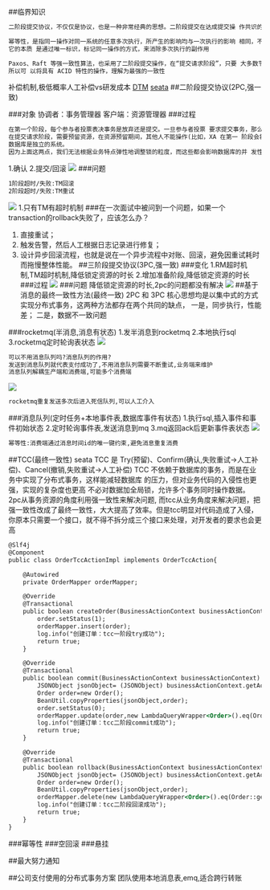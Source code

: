 ##临界知识
```asp
二阶段提交协议，不仅仅是协议，也是一种非常经典的思想。二阶段提交在达成提交操 作共识的算法中应用广泛，比如 XA 协议、TCC、Paxos、Raft 等   

幂等性，是指同一操作对同一系统的任意多次执行，所产生的影响均与一次执行的影响 相同，不会因为多次执行而产生副作用。常见的实现方法有 Token、索引等。
它的本质 是通过唯一标识，标记同一操作的方式，来消除多次执行的副作用  

Paxos、Raft 等强一致性算法，也采用了二阶段提交操作，在“提交请求阶段”，只要 大多数节点确认就可以，而具有 ACID 特性的事务，则要求全部节点确认可以。
所以可 以将具有 ACID 特性的操作，理解为最强的一致性
```
补偿机制,极低概率人工补偿vs研发成本
[](https://zhuanlan.zhihu.com/p/387487859)
[DTM](https://github.com/dtm-labs/dtm)
[seata](https://github.com/seata/seata)
[](https://www.cnblogs.com/jajian/p/10014145.html)
##二阶段提交协议(2PC,强一致)

###对象
协调者：事务管理器
客户端：资源管理器
###过程
```asp
在第一个阶段，每个参与者投票表决事务是放弃还是提交。一旦参与者投票 要求提交事务，那么就不允许放弃事务
在提交请求阶段，需要预留资源，在资源预留期间，其他人不能操作(比如，XA 在第一 阶段会将相关资源锁定);
数据库是独立的系统。
因为上面这两点，我们无法根据业务特点弹性地调整锁的粒度，而这些都会影响数据库的并 发性能
```
1.确认
2.提交/回滚
![](.z_01_分布式_临界知识_分布式事务(consistency)_二阶段提交_TCC_最强一致性_images/c664477e.png)
###问题
```asp
1阶段超时/失败:TM回滚
2阶段超时/失败:TM重试
```
![](.z_01_分布式_临界知识_分布式事务(consistency)_二阶段提交_TCC_最强一致性_images/24476356.png)
1.只有TM有超时机制
###在一次面试中被问到一个问题，如果一个transaction的rollback失败了，应该怎么办？
1. 直接重试；
2. 触发告警，然后人工根据日志记录进行修复；
3. 设计异步回滚流程，也就是说在一个异步流程中对账、回滚，避免因重试耗时而拖慢整体性能。
##三阶段提交协议(3PC,强一致)
[](https://juejin.cn/post/6844903621495111688)
[](https://time.geekbang.org/column/article/144970)
###变化
1.RM超时机制,TM超时机制,降低锁定资源的时长
2.增加准备阶段,降低锁定资源的时长
###过程
![](.z_01_分布式_临界知识_分布式事务(consistency)_二阶段提交_TCC_最强一致性_images/f88f44a9.png)
###问题
降低锁定资源的时长,2pc的问题都没有解决
![](.z_01_分布式_临界知识_分布式事务(consistency)_二阶段提交_TCC_最强一致性_images/24476356.png)
##基于消息的最终一致性方法(最终一致)
2PC 和 3PC 核心思想均是以集中式的方式实现分布式事务，这两种方法都存在两个共同的缺点，
一是，同步执行，性能差；
二是，数据不一致问题

###rocketmq(半消息,消息有状态)
1.发半消息到rocketmq
2.本地执行sql
3.rocketmq定时轮询表状态
[](https://juejin.cn/post/6844903951448408071)
![](.z_01_分布式_临界知识_分布式事务(consistency)_二阶段提交_TCC_最强一致性_images/c147834e.png)
```asp
可以不用消息队列吗?消息队列的作用?
发送到消息队列就代表支付成功了,不用消息队列需要不断重试,业务端来维护
消息队列解耦生产端和消费端,可能多个消费端
```
![](.z_01_分布式_临界知识_分布式事务(consistency)_二阶段提交_TCC_最强一致性_images/a8ea5864.png)
```asp
rocketmq重复发送多次后进入死信队列,可以人工介入
```
###消息队列(定时任务+本地事件表,数据库事件有状态)
1.执行sql,插入事件和事件初始状态
2.定时轮询事件表,发送消息到mq
3.mq返回ack后更新事件表状态
![](.z_01_分布式_临界知识_分布式事务(consistency)_二阶段提交_TCC_最强一致性_images/eb13a1ce.png)
```asp
幂等性:消费端通过消息时间id的唯一键约束,避免消息重复消费
```
##TCC(最终一致性)
seata
TCC 是 Try(预留)、Confirm(确认,失败重试->人工补偿)、Cancel(撤销,失败重试->人工补偿) 
TCC 不依赖于数据库的事务，而是在业务中实现了分布式事务，这样能减轻数据库 的压力，但对业务代码的入侵性也更强，实现的复杂度也更高
不必对数据加全局锁，允许多个事务同时操作数据。
[](https://xie.infoq.cn/article/85444fc19f7c4bf770111f0d7)
[](https://juejin.cn/post/6969550286750744590)
[](https://www.codingapi.com/docs/txlcn-demo-springcloud/)
2pc从事务资源的角度利用强一致性来解决问题,
而tcc从业务角度来解决问题，把强一致性改成了最终一致性，大大提高了效率。但是tcc明显对代码造成了入侵，你原本只需要一个接口，就不得不拆分成三个接口来处理，对开发者的要求也会更高
```asp
@Slf4j
@Component
public class OrderTccActionImpl implements OrderTccAction{

    @Autowired
    private OrderMapper orderMapper;

    @Override
    @Transactional
    public boolean createOrder(BusinessActionContext businessActionContext, Order order) {
        order.setStatus(1);
        orderMapper.insert(order);
        log.info("创建订单：tcc一阶段try成功");
        return true;
    }

    @Override
    @Transactional
    public boolean commit(BusinessActionContext businessActionContext) {
        JSONObject jsonObject= (JSONObject) businessActionContext.getActionContext("order");
        Order order=new Order();
        BeanUtil.copyProperties(jsonObject,order);
        order.setStatus(0);
        orderMapper.update(order,new LambdaQueryWrapper<Order>().eq(Order::getOrderNumber,order.getOrderNumber()));
        log.info("创建订单：tcc二阶段commit成功");
        return true;
    }

    @Override
    @Transactional
    public boolean rollback(BusinessActionContext businessActionContext) {
        JSONObject jsonObject= (JSONObject) businessActionContext.getActionContext("order");
        Order order=new Order();
        BeanUtil.copyProperties(jsonObject,order);
        orderMapper.delete(new LambdaQueryWrapper<Order>().eq(Order::getOrderNumber,order.getOrderNumber()));
        log.info("创建订单：tcc二阶段回滚成功");
        return true;
    }
}

```

###幂等性
###空回滚
[](https://cloud.tencent.com/developer/article/1786144)
###悬挂

##最大努力通知

##公司支付使用的分布式事务方案
团队使用本地消息表,emq,适合跨行转账
[](https://xiaomi-info.github.io/2020/01/02/distributed-transaction/)
